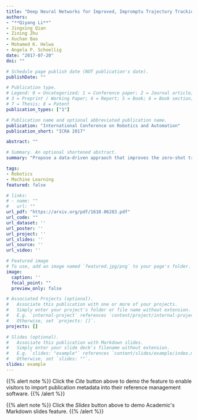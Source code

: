 ```yaml
---
title: "Deep Neural Networks for Improved, Impromptu Trajectory Tracking of Quadrotors"
authors:
- "**Qiyang Li**"
- Jingxing Qian 
- Zining Zhu
- Xuchan Bao 
- Mohamed K. Helwa
- Angela P. Schoellig
date: "2017-07-20"
doi: ""

# Schedule page publish date (NOT publication's date).
publishDate: ""

# Publication type.
# Legend: 0 = Uncategorized; 1 = Conference paper; 2 = Journal article;
# 3 = Preprint / Working Paper; 4 = Report; 5 = Book; 6 = Book section;
# 7 = Thesis; 8 = Patent
publication_types: ["1"]

# Publication name and optional abbreviated publication name.
publication: "International Conference on Robotics and Automation"
publication_short: "ICRA 2017"

abstract: ""

# Summary. An optional shortened abstract.
summary: "Propose a data-driven appraoch that improves the zero-shot trajectory tracking performance of a real-world quadrotor."

tags:
- Robotics
- Machine Learning
featured: false

# links:
# - name: ""
#   url: ""
url_pdf: "https://arxiv.org/pdf/1610.06283.pdf"
url_code: ""
url_dataset: ''
url_poster: ''
url_project: ''
url_slides: ''
url_source: ''
url_video: ''

# Featured image
# To use, add an image named `featured.jpg/png` to your page's folder. 
image:
  caption: ''
  focal_point: ""
  preview_only: false

# Associated Projects (optional).
#   Associate this publication with one or more of your projects.
#   Simply enter your project's folder or file name without extension.
#   E.g. `internal-project` references `content/project/internal-project/index.md`.
#   Otherwise, set `projects: []`.
projects: []

# Slides (optional).
#   Associate this publication with Markdown slides.
#   Simply enter your slide deck's filename without extension.
#   E.g. `slides: "example"` references `content/slides/example/index.md`.
#   Otherwise, set `slides: ""`.
slides: example
---
```


{{% alert note %}}
Click the *Cite* button above to demo the feature to enable visitors to import publication metadata into their reference management software.
{{% /alert %}}

{{% alert note %}}
Click the *Slides* button above to demo Academic's Markdown slides feature.
{{% /alert %}}
